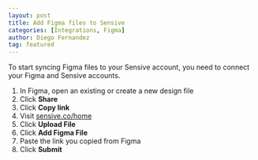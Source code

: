 ```yaml
---
layout: post
title: Add Figma files to Sensive
categories: [Integrations, Figma]
author: Diego Fernandez
tag: featured
---
```


To start syncing Figma files to your Sensive account, you need to connect your Figma and Sensive accounts.

1. In Figma, open an existing or create a new design file
2. Click **Share**
3. Click **Copy link**
4. Visit [sensive.co/home](https://sensive.co/home)
5. Click **Upload File**
6. Click **Add Figma File**
7. Paste the link you copied from Figma
8. Click **Submit**

